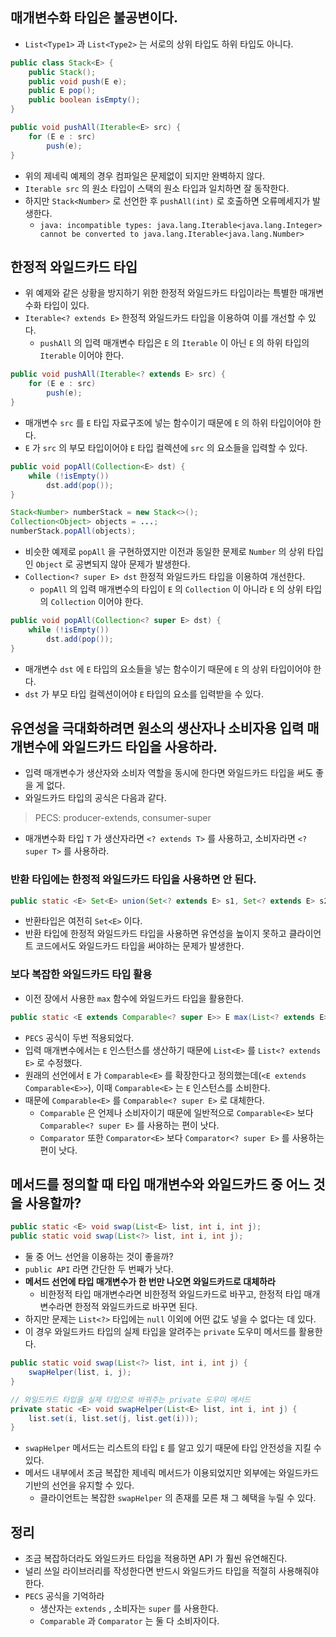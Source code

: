 ## 매개변수화 타입은 불공변이다.
- `List<Type1>` 과 `List<Type2>` 는 서로의 상위 타입도 하위 타입도 아니다.

```java
public class Stack<E> {
    public Stack();
    public void push(E e);
    public E pop();
    public boolean isEmpty();
}

public void pushAll(Iterable<E> src) {
    for (E e : src)
        push(e);
}
```
- 위의 제네릭 예제의 경우 컴파일은 문제없이 되지만 완벽하지 않다.
- `Iterable src` 의 원소 타입이 스택의 원소 타입과 일치하면 잘 동작한다.
- 하지만 `Stack<Number>` 로 선언한 후 `pushAll(int)` 로 호출하면 오류메세지가 발생한다.
  - `java: incompatible types: java.lang.Iterable<java.lang.Integer> cannot be converted to java.lang.Iterable<java.lang.Number>`

## 한정적 와일드카드 타입
- 위 예제와 같은 상황을 방지하기 위한 한정적 와일드카드 타입이라는 특별한 매개변수화 타입이 있다.
- `Iterable<? extends E>` 한정적 와일드카드 타입을 이용하여 이를 개선할 수 있다.
  - `pushAll` 의 입력 매개변수 타입은 `E` 의 `Iterable` 이 아닌 `E` 의 하위 타입의 `Iterable` 이어야 한다.
```java
public void pushAll(Iterable<? extends E> src) {
    for (E e : src)
        push(e);
}
```
- 매개변수 `src` 를 `E` 타입 자료구조에 넣는 함수이기 때문에 `E` 의 하위 타입이어야 한다.
- `E` 가 `src` 의 부모 타입이어야 `E` 타입 컬렉션에 `src` 의 요소들을 입력할 수 있다. 

```java
public void popAll(Collection<E> dst) {
    while (!isEmpty())
        dst.add(pop());
}

Stack<Number> numberStack = new Stack<>();
Collection<Object> objects = ...;
numberStack.popAll(objects);
```
- 비슷한 예제로 `popAll` 을 구현하였지만 이전과 동일한 문제로 `Number` 의 상위 타입인 `Object` 로 공변되지 않아 문제가 발생한다.
- `Collection<? super E> dst` 한정적 와일드카드 타입을 이용하여 개선한다.
  - `popAll` 의 입력 매개변수의 타입이 `E` 의 `Collection` 이 아니라 `E` 의 상위 타입의 `Collection` 이어야 한다.
```java
public void popAll(Collection<? super E> dst) {
    while (!isEmpty())
        dst.add(pop());
}
```
- 매개변수 `dst` 에 `E` 타입의 요소들을 넣는 함수이기 때문에 `E` 의 상위 타입이어야 한다.
- `dst` 가 부모 타입 컬렉션이어야 `E` 타입의 요소를 입력받을 수 있다.

## 유연성을 극대화하려면 원소의 생산자나 소비자용 입력 매개변수에 와일드카드 타입을 사용하라.
- 입력 매개변수가 생산자와 소비자 역할을 동시에 한다면 와일드카드 타입을 써도 좋을 게 없다.
- 와일드카드 타입의 공식은 다음과 같다.
> PECS: producer-extends, consumer-super
- 매개변수화 타입 `T` 가 생산자라면 `<? extends T>` 를 사용하고, 소비자라면 `<? super T>` 를 사용하라.

### 반환 타입에는 한정적 와일드카드 타입을 사용하면 안 된다.
```java
public static <E> Set<E> union(Set<? extends E> s1, Set<? extends E> s2)
```
- 반환타입은 여전히 `Set<E>` 이다.
- 반환 타입에 한정적 와일드카드 타입을 사용하면 유연성을 높이지 못하고 클라이언트 코드에서도 와일드카드 타입을 써야하는 문제가 발생한다.

### 보다 복잡한 와일드카드 타입 활용
- 이전 장에서 사용한 `max` 함수에 와일드카드 타입을 활용한다.
```java
public static <E extends Comparable<? super E>> E max(List<? extends E> list)
```
- `PECS` 공식이 두번 적용되었다.
- 입력 매개변수에서는 `E` 인스턴스를 생산하기 때문에 `List<E>` 를 `List<? extends E>` 로 수정했다.
- 원래의 선언에서 `E` 가 `Comparable<E>` 를 확장한다고 정의했는데(`<E extends Comparable<E>>`), 이때 `Comparable<E>` 는 `E` 인스턴스를 소비한다.
- 때문에 `Comparable<E>` 를 `Comparable<? super E>` 로 대체한다.
  - `Comparable` 은 언제나 소비자이기 때문에 일반적으로 `Comparable<E>` 보다 `Comparable<? super E>` 를 사용하는 편이 낫다.
  - `Comparator` 또한 `Comparator<E>` 보다 `Comparator<? super E>` 를 사용하는 편이 낫다.

## 메서드를 정의할 때 타입 매개변수와 와일드카드 중 어느 것을 사용할까?
```java
public static <E> void swap(List<E> list, int i, int j);
public static void swap(List<?> list, int i, int j);
```
- 둘 중 어느 선언을 이용하는 것이 좋을까?
- `public API` 라면 간단한 두 번째가 낫다.
- **메서드 선언에 타입 매개변수가 한 번만 나오면 와일드카드로 대체하라**
  - 비한정적 타입 매개변수라면 비한정적 와일드카드로 바꾸고, 한정적 타입 매개변수라면 한정적 와일드카드로 바꾸면 된다.
- 하지만 문제는 `List<?>` 타입에는 `null` 이외에 어떤 값도 넣을 수 없다는 데 있다.
- 이 경우 와일드카드 타입의 실제 타입을 알려주는 `private` 도우미 메서드를 활용한다.
```java
public static void swap(List<?> list, int i, int j) {
    swapHelper(list, i, j);
}

// 와일드카드 타입을 실제 타입으로 바꿔주는 private 도우미 메서드
private static <E> void swapHelper(List<E> list, int i, int j) {
    list.set(i, list.set(j, list.get(i)));
}
```
- `swapHelper` 메서드는 리스트의 타입 `E` 를 알고 있기 때문에 타입 안전성을 지킬 수 있다.
- 메서드 내부에서 조금 복잡한 제네릭 메서드가 이용되었지만 외부에는 와일드카드 기반의 선언을 유지할 수 있다.
  - 클라이언트는 복잡한 `swapHelper` 의 존재를 모른 채 그 혜택을 누릴 수 있다.

## 정리
- 조금 복잡하더라도 와일드카드 타입을 적용하면 API 가 훨씬 유연해진다.
- 널리 쓰일 라이브러리를 작성한다면 반드시 와일드카드 타입을 적절히 사용해줘야 한다.
- `PECS` 공식을 기억하라
  - 생산자는 `extends` , 소비자는 `super` 를 사용한다.
  - `Comparable` 과 `Comparator` 는 둘 다 소비자이다.
